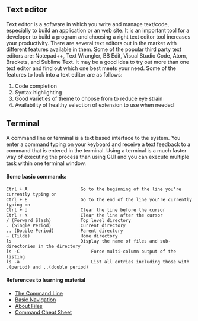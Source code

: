 ## Text editor

Text editor is a software in which you write and manage text/code, especially to build an application or an web site. It is an important tool for 
a developer to build a program and choosing a right text editor tool increases your productivity. There are several text editors out in the 
market with different features available in them. Some of the popular third party text editors are: Notepad++, Text Wrangler, BB Edit, Visual Studio Code, Atom,
Brackets, and Sublime Text. It may be a good idea to try out more than one text editor and find out which one best 
meets your need. Some of the features to look into a text editor are as follows:

1. Code completion
2. Syntax highlighting
3. Good varieties of theme to choose from to reduce eye strain 
4. Availability of healthy selection of extension to use when needed


## Terminal
A command line or terminal is a text based interface to the system. You enter a command typing on your keyboard and receive a text feedback 
to a command that is entered in the terminal. Using a terminal is a much faster way of executing the process than using GUI and you can 
execute multiple task within one terminal window. 

#### Some basic commands:
```
Ctrl + A	                Go to the beginning of the line you're currently typing on
Ctrl + E	                Go to the end of the line you're currently typing on
Ctrl + U	                Clear the line before the cursor
Ctrl + K	                Clear the line after the cursor
/ (Forward Slash)	        Top level directory
. (Single Period)	        Current directory
.. (Double Period)	        Parent directory
~ (Tilde)               	Home directory
ls	                        Display the name of files and sub-directories in the directory
ls -C	                        Force multi-column output of the listing
ls -a	                        List all entries including those with .(period) and ..(double period)
```

#### References to learning material
+ [The Command Line](https://ryanstutorials.net/linuxtutorial/commandline.php)
+ [Basic Navigation](https://ryanstutorials.net/linuxtutorial/navigation.php)
+ [About Files](https://ryanstutorials.net/linuxtutorial/aboutfiles.php)
+ [Command Cheat Sheet](https://www.makeuseof.com/tag/mac-terminal-commands-cheat-sheet/)
